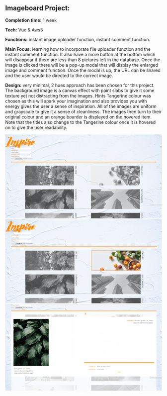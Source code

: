 ## Imageboard Project:

**Completion time:** 1 week

**Tech:** Vue & Aws3

**Functions:** instant image uploader function, instant comment function.


**Main Focus:**
learning how to incorporate file uploader function and the instant comment function.
It also have a more button at the bottom which will disappear if there are less than 8 pictures left in the database.
Once the image is clicked there will be a pop-up modal that will display the enlarged image and comment function.
Once the modal is up, the URL can be shared and the user would be directed to the correct image.


**Design:**
very minimal, 2 hues approach has been chosen for this project.
The background image is a canvas effect with paint slabs to give it some texture yet not distracting from the images.
Hints Tangerine colour was chosen as this will spark your imagination and also provides you with energy gives the user a sense of inspiration.
All of the images are uniform and grayscale to give it a sense of cleanliness.
The images then turn to their original colour and an orange boarder is displayed on the hovered item.
Note that the titles also change to the Tangerine colour once it is hovered on to give the user readability.

![Screenshot](screenshots/homepage.png)
![Screenshot](screenshots/homepage2.png)
![Screenshot](screenshots/imageselection.png)

